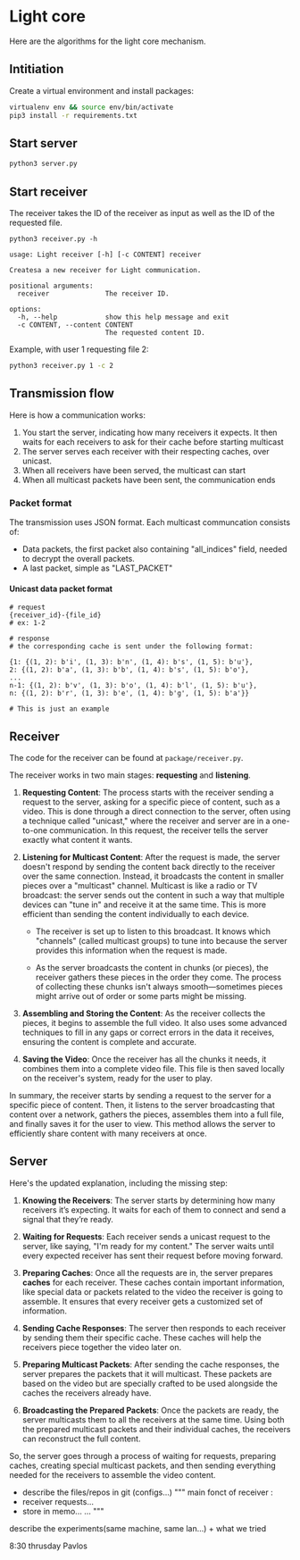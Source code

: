 # Light core

Here are the algorithms for the light core mechanism. 

## Intitiation

Create a virtual environment and install packages: 

```bash
virtualenv env && source env/bin/activate
pip3 install -r requirements.txt
```

## Start server

```bash
python3 server.py
```

## Start receiver

The receiver takes the ID of the receiver as input as well as the ID of the requested file. 

```
python3 receiver.py -h

usage: Light receiver [-h] [-c CONTENT] receiver

Createsa a new receiver for Light communication.

positional arguments:
  receiver              The receiver ID.

options:
  -h, --help            show this help message and exit
  -c CONTENT, --content CONTENT
                        The requested content ID.
```

Example, with user 1 requesting file 2:

```bash
python3 receiver.py 1 -c 2
```

## Transmission flow

Here is how a communication works:

1. You start the server, indicating how many receivers it expects. It then waits for each receivers to ask for their cache before starting multicast
2. The server serves each receiver with their respecting caches, over unicast. 
3. When all receivers have been served, the multicast can start
4. When all multicast packets have been sent, the communication ends

### Packet format

The transmission uses JSON format. 
Each multicast communcation consists of:

- Data packets, the first packet also containing "all_indices" field, needed to decrypt the overall packets. 
- A last packet, simple as "LAST_PACKET"

#### Unicast data packet format

```
# request
{receiver_id}-{file_id}
# ex: 1-2

# response
# the corresponding cache is sent under the following format:

{1: {(1, 2): b'i', (1, 3): b'n', (1, 4): b's', (1, 5): b'u'},
2: {(1, 2): b'a', (1, 3): b'b', (1, 4): b's', (1, 5): b'o'},
...
n-1: {(1, 2): b'v', (1, 3): b'o', (1, 4): b'l', (1, 5): b'u'},
n: {(1, 2): b'r', (1, 3): b'e', (1, 4): b'g', (1, 5): b'a'}}

# This is just an example
```




## Receiver

The code for the receiver can be found at `package/receiver.py`.

The receiver works in two main stages: **requesting** and **listening**.

1. **Requesting Content**: The process starts with the receiver sending a request to the server, asking for a specific piece of content, such as a video. This is done through a direct connection to the server, often using a technique called "unicast," where the receiver and server are in a one-to-one communication. In this request, the receiver tells the server exactly what content it wants.

2. **Listening for Multicast Content**: After the request is made, the server doesn't respond by sending the content back directly to the receiver over the same connection. Instead, it broadcasts the content in smaller pieces over a "multicast" channel. Multicast is like a radio or TV broadcast: the server sends out the content in such a way that multiple devices can "tune in" and receive it at the same time. This is more efficient than sending the content individually to each device.

   - The receiver is set up to listen to this broadcast. It knows which "channels" (called multicast groups) to tune into because the server provides this information when the request is made. 
   
   - As the server broadcasts the content in chunks (or pieces), the receiver gathers these pieces in the order they come. The process of collecting these chunks isn't always smooth—sometimes pieces might arrive out of order or some parts might be missing. 

3. **Assembling and Storing the Content**: As the receiver collects the pieces, it begins to assemble the full video. It also uses some advanced techniques to fill in any gaps or correct errors in the data it receives, ensuring the content is complete and accurate. 

4. **Saving the Video**: Once the receiver has all the chunks it needs, it combines them into a complete video file. This file is then saved locally on the receiver's system, ready for the user to play.

In summary, the receiver starts by sending a request to the server for a specific piece of content. Then, it listens to the server broadcasting that content over a network, gathers the pieces, assembles them into a full file, and finally saves it for the user to view. This method allows the server to efficiently share content with many receivers at once.


## Server

Here's the updated explanation, including the missing step:

1. **Knowing the Receivers**: The server starts by determining how many receivers it’s expecting. It waits for each of them to connect and send a signal that they’re ready.

2. **Waiting for Requests**: Each receiver sends a unicast request to the server, like saying, "I'm ready for my content." The server waits until every expected receiver has sent their request before moving forward.

3. **Preparing Caches**: Once all the requests are in, the server prepares **caches** for each receiver. These caches contain important information, like special data or packets related to the video the receiver is going to assemble. It ensures that every receiver gets a customized set of information.

4. **Sending Cache Responses**: The server then responds to each receiver by sending them their specific cache. These caches will help the receivers piece together the video later on.

5. **Preparing Multicast Packets**: After sending the cache responses, the server prepares the packets that it will multicast. These packets are based on the video but are specially crafted to be used alongside the caches the receivers already have.

6. **Broadcasting the Prepared Packets**: Once the packets are ready, the server multicasts them to all the receivers at the same time. Using both the prepared multicast packets and their individual caches, the receivers can reconstruct the full content.

So, the server goes through a process of waiting for requests, preparing caches, creating special multicast packets, and then sending everything needed for the receivers to assemble the video content.


- describe the files/repos in git (configs...)
"""
main fonct of receiver : 
- receiver requests...
- store in memo...
...
"""

describe the experiments(same machine, same lan...) + what we tried 

8:30 thrusday Pavlos